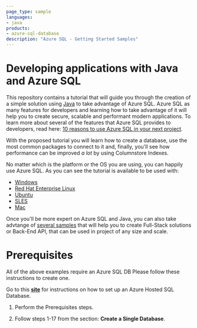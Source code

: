 ```yaml
---
page_type: sample
languages:
- java
products:
- azure-sql-database	
description: "Azure SQL - Getting Started Samples"
---
```


# Developing applications with Java and Azure SQL 

This repository contains a tutorial that will guide you through the creation of a simple solution using [Java](https://docs.microsoft.com/en-us/azure/developer/java/fundamentals/) to take advantage of Azure SQL. Azure SQL as many features for developers and learning how to take advantage of it will help you to create secure, scalable and performant modern applications. To learn more about several of the features that Azure SQL provides to developers, read here: [10 reasons to use Azure SQL in your next project](https://devblogs.microsoft.com/azure-sql/10-reasons-to-use-azure-sql-in-your-next-project/).

With the proposed tutorial you will learn how to create a database, use the most common packages to connect to it and, finally, you'll see how performance can be improved *a lot* by using Columnstore Indexes.

No matter which is the platform or the OS you are using, you can happily use Azure SQL. As you can see the tutorial is available to be used with:

- [Windows](https://github.com/Azure-Samples/AzureSqlGettingStartedSamples/tree/master/java/Windows)
- [Red Hat Enterprise Linux](https://github.com/Azure-Samples/AzureSqlGettingStartedSamples/blob/master/java/Unix-based/RHEL_Setup.md)
- [Ubuntu](https://github.com/Azure-Samples/AzureSqlGettingStartedSamples/blob/master/java/Unix-based/Ubuntu_Setup.md)
- [SLES](https://github.com/Azure-Samples/AzureSqlGettingStartedSamples/blob/master/java/Unix-based/SLES_Setup.md)
- [Mac](https://github.com/Azure-Samples/AzureSqlGettingStartedSamples/blob/master/java/Unix-based/Mac_Setup.md)

Once you'll be more expert on Azure SQL and Java, you can also take advtange of [several samples](https://docs.microsoft.com/en-us/samples/browse/?expanded=dotnet&products=azure-sql-database&languages=java) that will help you to create Full-Stack solutions or Back-End API, that can be used in project of any size and scale.

# Prerequisites

All of the above examples require an Azure SQL DB  Please follow these instructions to create one.

Go to this [**site**](https://docs.microsoft.com/en-us/azure/sql-database/sql-database-single-database-get-started?tabs=azure-portal) for instructions on how to set up an Azure Hosted SQL Database.

1.  Perform the Prerequisites steps.

2. Follow steps 1-17 from the section: **Create a Single Database**.
